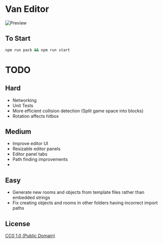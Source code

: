# Van Editor

![Preview](https://i.gyazo.com/3165afb4cad5a751f2dba312e468999a.png)

## To Start

```bash
npm run pack && npm run start
```

# TODO

## Hard

- Networking
- Unit Tests
- More efficient collision detection (Split game space into blocks)
- Rotation affects hitbox

## Medium

- Improve editor UI
- Resizable editor panels
- Editor panel tabs
- Path finding improvements
- 

## Easy

- Generate new rooms and objects from template files rather than embedded strings
- Fix creating objects and rooms in other folders having incorrect import paths

## License

[CC0 1.0 (Public Domain)](LICENSE.md)

